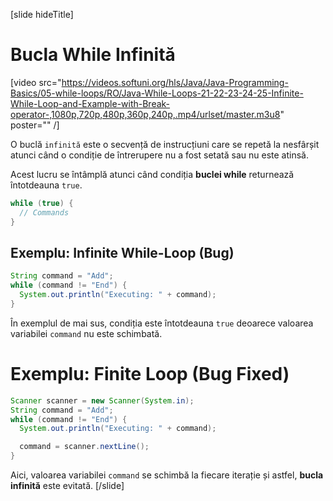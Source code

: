 [slide hideTitle]
# Bucla While Infinită

[video src="https://videos.softuni.org/hls/Java/Java-Programming-Basics/05-while-loops/RO/Java-While-Loops-21-22-23-24-25-Infinite-While-Loop-and-Example-with-Break-operator-,1080p,720p,480p,360p,240p,.mp4/urlset/master.m3u8" poster="" /]

O buclă `infinită` este o secvență de instrucțiuni care se repetă la nesfârșit atunci când o condiție de întrerupere nu a fost setată sau nu este atinsă.

Acest lucru se întâmplă atunci când condiția **buclei while** returnează întotdeauna `true`. 

```java
while (true) {
  // Commands
}
```

## Exemplu: Infinite While-Loop (Bug)
```java
String command = "Add";
while (command != "End") {
  System.out.println("Executing: " + command);
}
```

În exemplul de mai sus, condiția este întotdeauna `true` deoarece valoarea variabilei `command` nu este schimbată.

# Exemplu: Finite Loop (Bug Fixed)
```java
Scanner scanner = new Scanner(System.in);
String command = "Add";
while (command != "End") {
  System.out.println("Executing: " + command);

  command = scanner.nextLine();
}
```

Aici, valoarea variabilei `command` se schimbă la fiecare iterație și astfel, **bucla infinită** este evitată.
[/slide]
